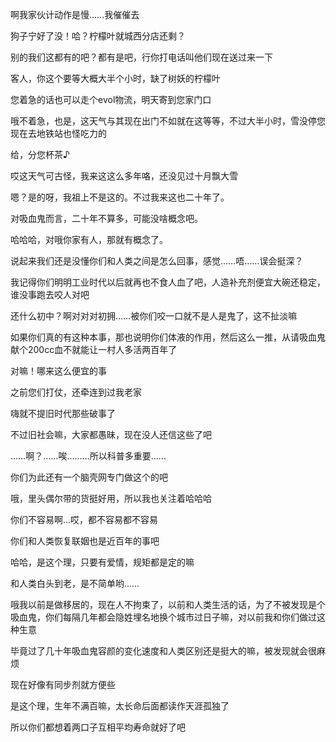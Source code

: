 啊我家伙计动作是慢……我催催去

狗子宁好了没！哈？柠檬叶就城西分店还剩？

别的我们这都有的吧？都有是吧，行你打电话叫他们现在送过来一下

客人，你这个要等大概大半个小时，缺了树妖的柠檬叶

您着急的话也可以走个evol物流，明天寄到您家门口

哦不着急，也是，这天气与其现在出门不如就在这等等，不过大半小时，雪没停您现在去地铁站也怪吃力的

给，分您杯茶♪

哎这天气可古怪，我来这这么多年咯，还没见过十月飘大雪

嗯？是的呀，我祖上不是这的。不过我来这也二十年了。

对吸血鬼而言，二十年不算多，可能没啥概念吧。

哈哈哈，对哦你家有人，那就有概念了。

说起来我们还是没懂你们和人类之间是怎么回事，感觉……唔……误会挺深？

我记得你们明明工业时代以后就再也不食人血了吧，人造补充剂便宜大碗还稳定，谁没事跑去咬人对吧

还什么初中？啊对对对初拥……被你们咬一口就不是人是鬼了，这不扯淡嘛

如果你们真的有这种本事，那也说明你们体液的作用，然后这么一推，从请吸血鬼献个200cc血不就能让一村人多活两百年了

对嘛！哪来这么便宜的事

之前您们打仗，还牵连到过我老家

嗨就不提旧时代那些破事了

不过旧社会嘛，大家都愚昧，现在没人还信这些了吧

……啊？……唉………所以科普多重要……

你们为此还有一个脑壳网专门做这个的吧

哦，里头偶尔带的货挺好用，所以我也关注着哈哈哈

你们不容易啊…哎，都不容易都不容易

你们和人类恢复联姻也是近百年的事吧

哈哈，是这个理，只要有爱情，规矩都是定的嘛

和人类白头到老，是不简单哟……

哦我以前是做移居的，现在人不拘束了，以前和人类生活的话，为了不被发现是个吸血鬼，你们每隔几年都会隐姓埋名地换个城市过日子嘛，对以前我和你们做过这种生意

毕竟过了几十年吸血鬼容颜的变化速度和人类区别还是挺大的嘛，被发现就会很麻烦

现在好像有同步剂就方便些

是这个理，生年不满百嘛，太长命后面都读作天涯孤独了

所以你们都想着两口子互相平均寿命就好了吧
